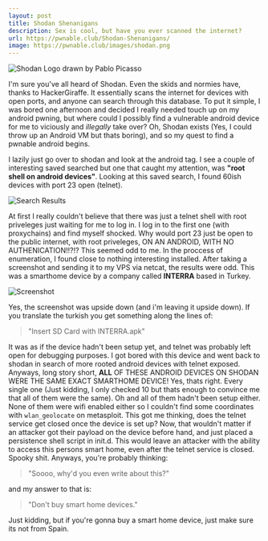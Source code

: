 ```yaml
---
layout: post
title: Shodan Shenanigans
description: Sex is cool, but have you ever scanned the internet?
url: https://pwnable.club/Shodan-Shenanigans/
image: https://pwnable.club/images/shodan.png
---
```

<img src="{{ site.baseurl }}/images/shodan.png" alt="Shodan Logo drawn by Pablo Picasso">

I'm sure you've all heard of Shodan. Even the skids and normies have, thanks to HackerGiraffe. It essentially scans the internet for devices
with open ports, and anyone can search through this database. To put it simple, I was bored one afternoon and decided I really needed touch up 
on my android pwning, but where could I possibly find a vulnerable android device for me to viciously and *illegally* take over?
Oh, Shodan exists (Yes, I could throw up an Android VM but thats boring), and so my quest to find a pwnable android begins.

I lazily just go over to shodan and look at the android tag. I see a couple of interesting saved searched but one that caught my attention, 
was **"root shell on android devices"**. Looking at this saved search, I found 60ish devices with port 23 open (telnet). 

<img src="{{ site.baseurl }}/images/search-results.png" alt="Search Results">

At first I really couldn't believe that there was just a telnet shell with root priveleges just waiting for me to log in. 
I log in to the first one (with proxychains) and find myself shocked. Why would port 23 just be open to the public internet, with root priveleges,
ON AN ANDROID, WITH NO AUTHENICATION!!?!? This seemed odd to me. In the proccess of enumeration, I found close to nothing interesting installed.
After taking a screenshot and sending it to my VPS via netcat, the results were odd. This was a smarthome device by a company called **INTERRA** based in Turkey.

<img src="{{ site.baseurl }}/images/interra.png" alt="Screenshot">

Yes, the screenshot was upside down (and i'm leaving it upside down). If you translate the turkish you get something along the lines 
of: 

> "Insert SD Card with INTERRA.apk"


It was as if the device hadn't been setup yet, and telnet was probably left open for debugging purposes. I got bored with this device and went back to shodan in 
search of more rooted android devices with telnet exposed. Anyways, long story short, **ALL** OF THESE ANDROID DEVICES ON SHODAN WERE
THE SAME EXACT SMARTHOME DEVICE! Yes, thats right. Every single one (Just kidding, I only checked 10 but thats enough to convince
me that all of them were the same). Oh and all of them hadn't been setup either. None of them were wifi enabled either so I couldn't find some coordinates
with `wlan_geolocate` on metasploit. This got me thinking, does the telnet service get closed once the device is set up? Now, that wouldn't matter if an attacker
got their payload on the device before hand, and just placed a persistence shell script in init.d. This would leave an attacker with the ability to access
this persons smart home, even after the telnet service is closed. Spooky shit. Anyways, you're probably thinking:

> "Soooo, why'd you even write about this?"

and my answer to that is:

> "Don't buy smart home devices."

Just kidding, but if you're gonna buy a smart home device, just make sure its not from Spain.
